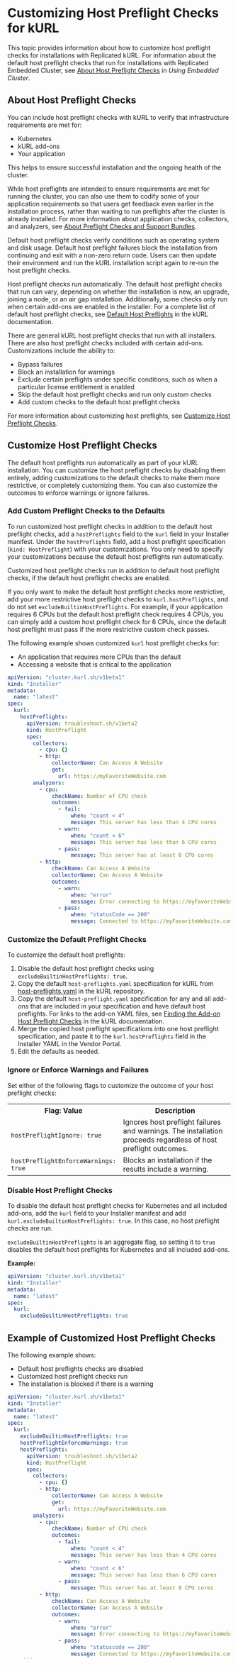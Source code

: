 # Customizing Host Preflight Checks for kURL

This topic provides information about how to customize host preflight checks for installations with Replicated kURL. For information about the default host preflight checks that run for installations with Replicated Embedded Cluster, see [About Host Preflight Checks](/vendor/embedded-using#about-host-preflight-checks) in _Using Embedded Cluster_.

## About Host Preflight Checks
You can include host preflight checks with kURL to verify that infrastructure requirements are met for:

- Kubernetes
- kURL add-ons
- Your application

This helps to ensure successful installation and the ongoing health of the cluster.

While host preflights are intended to ensure requirements are met for running the cluster, you can also use them to codify some of your application requirements so that users get feedback even earlier in the installation process, rather than waiting to run preflights after the cluster is already installed. For more information about application checks, collectors, and analyzers, see [About Preflight Checks and Support Bundles](preflight-support-bundle-about).

Default host preflight checks verify conditions such as operating system and disk usage. Default host preflight failures block the installation from continuing and exit with a non-zero return code. Users can then update their environment and run the kURL installation script again to re-run the host preflight checks.

Host preflight checks run automatically. The default host preflight checks that run can vary, depending on whether the installation is new, an upgrade, joining a node, or an air gap installation. Additionally, some checks only run when certain add-ons are enabled in the installer. For a complete list of default host preflight checks, see [Default Host Preflights](https://kurl.sh/docs/install-with-kurl/host-preflights#default-host-preflights) in the kURL documentation.

There are general kURL host preflight checks that run with all installers. There are also host preflight checks included with certain add-ons. Customizations include the ability to:

  - Bypass failures
  - Block an installation for warnings
  - Exclude certain preflights under specific conditions, such as when a particular license entitlement is enabled
  - Skip the default host preflight checks and run only custom checks
  - Add custom checks to the default host preflight checks

For more information about customizing host preflights, see [Customize Host Preflight Checks](#customize-host-preflight-checks).

## Customize Host Preflight Checks

The default host preflights run automatically as part of your kURL installation. You can customize the host preflight checks by disabling them entirely, adding customizations to the default checks to make them more restrictive, or completely customizing them. You can also customize the outcomes to enforce warnings or ignore failures.

### Add Custom Preflight Checks to the Defaults

To run customized host preflight checks in addition to the default host preflight checks, add a `hostPreflights` field to the `kurl` field in your Installer manifest. Under the `hostPreflights` field, add a host preflight specification (`kind: HostPreflight`) with your customizations. You only need to specify your customizations because the default host preflights run automatically.

Customized host preflight checks run in addition to default host preflight checks, if the default host preflight checks are enabled.

If you only want to make the default host preflight checks more restrictive, add your more restrictive host preflight checks to `kurl.hostPreflights`, and do not set `excludeBuiltinHostPreflights`. For example, if your application requires 6 CPUs but the default host preflight check requires 4 CPUs, you can simply add a custom host preflight check for 6 CPUs, since the default host preflight must pass if the more restrictive custom check passes.

The following example shows customized `kurl` host preflight checks for:

  - An application that requires more CPUs than the default
  - Accessing a website that is critical to the application

```yaml
apiVersion: "cluster.kurl.sh/v1beta1"
kind: "Installer"
metadata:
  name: "latest"
spec:
  kurl:
    hostPreflights:
      apiVersion: troubleshoot.sh/v1beta2
      kind: HostPreflight
      spec:
        collectors:
          - cpu: {}
          - http:
              collectorName: Can Access A Website
              get:
                url: https://myFavoriteWebsite.com
        analyzers:
          - cpu:
              checkName: Number of CPU check
              outcomes:
                - fail:
                    when: "count < 4"
                    message: This server has less than 4 CPU cores
                - warn:
                    when: "count < 6"
                    message: This server has less than 6 CPU cores
                - pass:
                    message: This server has at least 6 CPU cores
          - http:
              checkName: Can Access A Website
              collectorName: Can Access A Website
              outcomes:
                - warn:
                    when: "error"
                    message: Error connecting to https://myFavoriteWebsite.com
                - pass:
                    when: "statusCode == 200"
                    message: Connected to https://myFavoriteWebsite.com
```

### Customize the Default Preflight Checks

To customize the default host preflights:

1. Disable the default host preflight checks using `excludeBuiltinHostPreflights: true`.
1. Copy the default `host-preflights.yaml` specification for kURL from [host-preflights.yaml](https://github.com/replicatedhq/kURL/blob/main/pkg/preflight/assets/host-preflights.yaml) in the kURL repository.
1. Copy the default `host-preflight.yaml` specification for any and all add-ons that are included in your specification and have default host preflights. For links to the add-on YAML files, see [Finding the Add-on Host Preflight Checks](https://kurl.sh/docs/create-installer/host-preflights/#finding-the-add-on-host-preflight-checks) in the kURL documentation.
1. Merge the copied host preflight specifications into one host preflight specification, and paste it to the `kurl.hostPreflights` field in the Installer YAML in the Vendor Portal.
1. Edit the defaults as needed.

### Ignore or Enforce Warnings and Failures

Set either of the following flags to customize the outcome of your host preflight checks:

<table>
<tr>
  <th width="30%">Flag: Value</th>
  <th width="70%">Description</th>
</tr>
<tr>
  <td><code>hostPreflightIgnore: true</code></td>
  <td>Ignores host preflight failures and warnings. The installation proceeds regardless of host preflight outcomes.</td>
</tr>
<tr>
  <td><code>hostPreflightEnforceWarnings: true</code></td>
  <td>Blocks an installation if the results include a warning.</td>
</tr>
</table>

### Disable Host Preflight Checks

To disable the default host preflight checks for Kubernetes and all included add-ons, add the `kurl` field to your Installer manifest and add `kurl.excludeBuiltinHostPreflights: true`. In this case, no host preflight checks are run.

`excludeBuiltinHostPreflights` is an aggregate flag, so setting it to `true` disables the default host preflights for Kubernetes and all included add-ons.

**Example:**

   ```yaml
   apiVersion: "cluster.kurl.sh/v1beta1"
   kind: "Installer"
   metadata:
     name: "latest"
   spec:
     kurl:
       excludeBuiltinHostPreflights: true
   ```

## Example of Customized Host Preflight Checks

The following example shows:

- Default host preflights checks are disabled
- Customized host preflight checks run
- The installation is blocked if there is a warning

```yaml
apiVersion: "cluster.kurl.sh/v1beta1"
kind: "Installer"
metadata:
  name: "latest"
spec:
  kurl:
    excludeBuiltinHostPreflights: true
    hostPreflightEnforceWarnings: true
    hostPreflights:
      apiVersion: troubleshoot.sh/v1beta2
      kind: HostPreflight
      spec:
        collectors:
          - cpu: {}
          - http:
              collectorName: Can Access A Website
              get:
                url: https://myFavoriteWebsite.com
        analyzers:
          - cpu:
              checkName: Number of CPU check
              outcomes:
                - fail:
                    when: "count < 4"
                    message: This server has less than 4 CPU cores
                - warn:
                    when: "count < 6"
                    message: This server has less than 6 CPU cores
                - pass:
                    message: This server has at least 6 CPU cores
          - http:
              checkName: Can Access A Website
              collectorName: Can Access A Website
              outcomes:
                - warn:
                    when: "error"
                    message: Error connecting to https://myFavoriteWebsite.com
                - pass:
                    when: "statuscode == 200"
                    message: Connected to https://myFavoriteWebsite.com
     ```